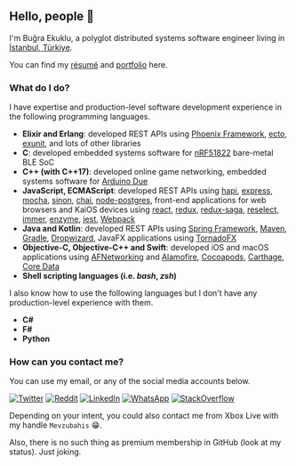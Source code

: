 ## Hello, people 👋

I'm Buğra Ekuklu, a polyglot distributed systems software engineer living in [İstanbul, Türkiye](https://www.wikiwand.com/en/Istanbul).

You can find my [résumé](https://raw.githubusercontent.com/Chatatata/Chatatata/main/Resume.pdf) and [portfolio](https://raw.githubusercontent.com/Chatatata/Chatatata/main/Portfolio.pdf) here.

### What do I do? 

I have expertise and production-level software development experience in the following programming languages.

- **Elixir and Erlang**: developed REST APIs using [Phoenix Framework], [ecto], [exunit], and lots of other libraries
- **C**: developed embedded systems software for [nRF51822] bare-metal BLE SoC
- **C++ (with C++17)**: developed online game networking, embedded systems software for [Arduino Due]
- **JavaScript, ECMAScript**: developed REST APIs using [hapi], [express], [mocha], [sinon], [chai], [node-postgres], front-end applications for web browsers and KaiOS devices using [react], [redux], [redux-saga], [reselect], [immer], [enzyme], [jest], [Webpack]
- **Java and Kotlin**: developed REST APIs using [Spring Framework], [Maven], [Gradle], [Dropwizard], JavaFX applications using [TornadoFX]
- **Objective-C, Objective-C++ and Swift**: developed iOS and macOS applications using [AFNetworking] and [Alamofire], [Cocoapods], [Carthage], [Core Data]
- **Shell scripting languages (i.e. *bash*, *zsh*)**

I also know how to use the following languages but I don't have any production-level experience with them.

- **C#**
- **F#**
- **Python**

### How can you contact me?

You can use my email, or any of the social media accounts below.

[![Twitter](https://img.shields.io/badge/twitter-%231DA1F2.svg?&style=for-the-badge&logo=twitter&logoColor=white)](https://twitter.com/i386_64)
[![Reddit](https://img.shields.io/badge/reddit-%23FF4500.svg?&style=for-the-badge&logo=reddit&logoColor=white)](https://www.reddit.com/user/Mevzubahis)
[![LinkedIn](https://img.shields.io/badge/linkedin-%230077B5.svg?&style=for-the-badge&logo=linkedin&logoColor=white)](https://www.linkedin.com/in/bu%C4%9Fra-ekuklu-0b941aa0/)
[![WhatsApp](https://img.shields.io/badge/WHATSAPP-25D366?&style=for-the-badge&logo=whatsapp&logoColor=white)](https://wa.me/905419013151)
[![StackOverflow](https://img.shields.io/badge/stack%20overflow-FE7A16?logo=stack-overflow&logoColor=white&style=for-the-badge)](https://stackoverflow.com/users/3407594/bu%c4%9fra-ekuklu)

Depending on your intent, you could also contact me from Xbox Live with my handle `Mevzubahis` 😁.

Also, there is no such thing as premium membership in GitHub (look at my status). Just joking.

[Phoenix Framework]: https://github.com/phoenixframework/phoenix
[Ecto]: https://github.com/elixir-ecto/ecto
[ExUnit]: https://github.com/elixir-lang/elixir/blob/master/lib/ex_unit/lib/ex_unit.ex
[nRF51822]: https://www.nordicsemi.com/Products/Low-power-short-range-wireless/nRF51822
[Arduino Due]: https://store.arduino.cc/arduino-due
[Node.js]: https://github.com/nodejs/node
[hapi]: https://github.com/hapijs/hapi
[express]: https://github.com/expressjs/express
[mocha]: https://github.com/mochajs/mocha
[sinon]: https://github.com/sinonjs/sinon
[chai]: https://github.com/chaijs/chai
[node-postgres]: https://github.com/brianc/node-postgres
[react]: https://github.com/facebook/react
[redux]: https://github.com/reduxjs/redux
[redux-saga]: https://github.com/brianc/node-postgres
[reselect]: https://github.com/reduxjs/reselect
[immer]: https://github.com/immerjs/immer
[enzyme]: https://github.com/enzymejs/enzyme
[jest]: https://github.com/facebook/jest
[Webpack]: https://github.com/webpack/webpack
[Spring Framework]: https://github.com/spring-projects/spring-framework
[Maven]: https://github.com/apache/maven
[Gradle]: https://github.com/gradle/gradle
[Dropwizard]: https://github.com/dropwizard/dropwizard
[TornadoFX]: https://github.com/edvin/tornadofx
[AFNetworking]: https://github.com/AFNetworking/AFNetworking
[Alamofire]: https://github.com/Alamofire/Alamofire
[CocoaPods]: https://github.com/CocoaPods/CocoaPods
[Carthage]: https://github.com/Carthage/Carthage
[Core Data]: https://developer.apple.com/documentation/coredata
